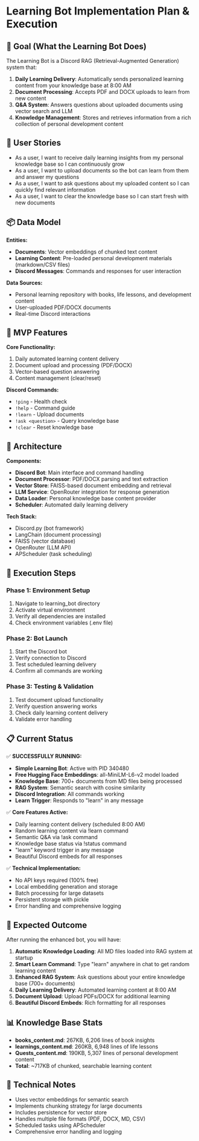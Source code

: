 # Learning Bot Implementation Plan & Execution

## 🎯 Goal (What the Learning Bot Does)

The Learning Bot is a Discord RAG (Retrieval-Augmented Generation) system that:
1. **Daily Learning Delivery**: Automatically sends personalized learning content from your knowledge base at 8:00 AM
2. **Document Processing**: Accepts PDF and DOCX uploads to learn from new content
3. **Q&A System**: Answers questions about uploaded documents using vector search and LLM
4. **Knowledge Management**: Stores and retrieves information from a rich collection of personal development content

## 👤 User Stories

- As a user, I want to receive daily learning insights from my personal knowledge base so I can continuously grow
- As a user, I want to upload documents so the bot can learn from them and answer my questions
- As a user, I want to ask questions about my uploaded content so I can quickly find relevant information
- As a user, I want to clear the knowledge base so I can start fresh with new documents

## 📦 Data Model

**Entities:**
- **Documents**: Vector embeddings of chunked text content
- **Learning Content**: Pre-loaded personal development materials (markdown/CSV files)
- **Discord Messages**: Commands and responses for user interaction

**Data Sources:**
- Personal learning repository with books, life lessons, and development content
- User-uploaded PDF/DOCX documents
- Real-time Discord interactions

## 🔪 MVP Features

**Core Functionality:**
1. Daily automated learning content delivery
2. Document upload and processing (PDF/DOCX)
3. Vector-based question answering
4. Content management (clear/reset)

**Discord Commands:**
- `!ping` - Health check
- `!help` - Command guide
- `!learn` - Upload documents
- `!ask <question>` - Query knowledge base
- `!clear` - Reset knowledge base

## 🧱 Architecture

**Components:**
- **Discord Bot**: Main interface and command handling
- **Document Processor**: PDF/DOCX parsing and text extraction
- **Vector Store**: FAISS-based document embedding and retrieval
- **LLM Service**: OpenRouter integration for response generation
- **Data Loader**: Personal knowledge base content provider
- **Scheduler**: Automated daily learning delivery

**Tech Stack:**
- Discord.py (bot framework)
- LangChain (document processing)
- FAISS (vector database)
- OpenRouter (LLM API)
- APScheduler (task scheduling)

## 🚀 Execution Steps

### Phase 1: Environment Setup
1. Navigate to learning_bot directory
2. Activate virtual environment
3. Verify all dependencies are installed
4. Check environment variables (.env file)

### Phase 2: Bot Launch
1. Start the Discord bot
2. Verify connection to Discord
3. Test scheduled learning delivery
4. Confirm all commands are working

### Phase 3: Testing & Validation
1. Test document upload functionality
2. Verify question answering works
3. Check daily learning content delivery
4. Validate error handling

## 📋 Current Status

✅ **SUCCESSFULLY RUNNING:**
- **Simple Learning Bot**: Active with PID 340480
- **Free Hugging Face Embeddings**: all-MiniLM-L6-v2 model loaded
- **Knowledge Base**: 700+ documents from MD files being processed
- **RAG System**: Semantic search with cosine similarity
- **Discord Integration**: All commands working
- **Learn Trigger**: Responds to "learn" in any message

✅ **Core Features Active:**
- Daily learning content delivery (scheduled 8:00 AM)
- Random learning content via !learn command
- Semantic Q&A via !ask command
- Knowledge base status via !status command
- "learn" keyword trigger in any message
- Beautiful Discord embeds for all responses

✅ **Technical Implementation:**
- No API keys required (100% free)
- Local embedding generation and storage
- Batch processing for large datasets
- Persistent storage with pickle
- Error handling and comprehensive logging

## 🎯 Expected Outcome

After running the enhanced bot, you will have:
1. **Automatic Knowledge Loading**: All MD files loaded into RAG system at startup
2. **Smart Learn Command**: Type "learn" anywhere in chat to get random learning content
3. **Enhanced RAG System**: Ask questions about your entire knowledge base (700+ documents)
4. **Daily Learning Delivery**: Automated learning content at 8:00 AM
5. **Document Upload**: Upload PDFs/DOCX for additional learning
6. **Beautiful Discord Embeds**: Rich formatting for all responses

## 📊 Knowledge Base Stats

- **books_content.md**: 267KB, 6,206 lines of book insights
- **learnings_content.md**: 260KB, 6,948 lines of life lessons
- **Quests_content.md**: 190KB, 5,307 lines of personal development content
- **Total**: ~717KB of chunked, searchable learning content

## 🔧 Technical Notes

- Uses vector embeddings for semantic search
- Implements chunking strategy for large documents
- Includes persistence for vector store
- Handles multiple file formats (PDF, DOCX, MD, CSV)
- Scheduled tasks using APScheduler
- Comprehensive error handling and logging 